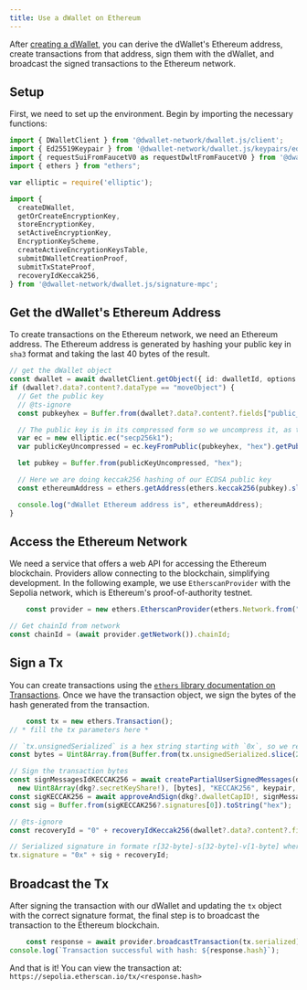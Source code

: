 ```yaml
---
title: Use a dWallet on Ethereum
---
```


After [creating a dWallet](../your-first-dwallet.md#create-a-dwallet), you can derive the dWallet's Ethereum address,
create transactions from that address, sign them with the dWallet, and broadcast the signed transactions to the Ethereum
network.

## Setup

First, we need to set up the environment. Begin by importing the necessary functions:

```typescript
import { DWalletClient } from '@dwallet-network/dwallet.js/client';
import { Ed25519Keypair } from '@dwallet-network/dwallet.js/keypairs/ed25519';
import { requestSuiFromFaucetV0 as requestDwltFromFaucetV0 } from '@dwallet-network/dwallet.js/faucet';
import { ethers } from "ethers";

var elliptic = require('elliptic');

import {
  createDWallet,
  getOrCreateEncryptionKey,
  storeEncryptionKey,
  setActiveEncryptionKey,
  EncryptionKeyScheme,
  createActiveEncryptionKeysTable,
  submitDWalletCreationProof,
  submitTxStateProof,
  recoveryIdKeccak256,
} from '@dwallet-network/dwallet.js/signature-mpc';
```

## Get the dWallet's Ethereum Address

To create transactions on the Ethereum network, we need an Ethereum address. The Ethereum address is generated by
hashing your public key in `sha3` format and taking the last 40 bytes of the result.

```typescript
// get the dWallet object
const dwallet = await dwalletClient.getObject({ id: dwalletId, options: { showContent: true } });
if (dwallet?.data?.content?.dataType == "moveObject") {
  // Get the public key
  // @ts-ignore
  const pubkeyhex = Buffer.from(dwallet?.data?.content?.fields["public_key"]).toString("hex");

  // The public key is in its compressed form so we uncompress it, as the address is derived from the uncompressed public key.
  var ec = new elliptic.ec("secp256k1");
  var publicKeyUncompressed = ec.keyFromPublic(pubkeyhex, "hex").getPublic(false, "hex");

  let pubkey = Buffer.from(publicKeyUncompressed, "hex");

  // Here we are doing keccak256 hashing of our ECDSA public key
  const ethereumAddress = ethers.getAddress(ethers.keccak256(pubkey).slice(-40));

  console.log("dWallet Ethereum address is", ethereumAddress);
}
```

## Access the Ethereum Network

We need a service that offers a web API for accessing the Ethereum blockchain. Providers allow connecting to the
blockchain, simplifying development. In the following example, we use `EtherscanProvider` with the Sepolia network,
which is Ethereum's proof-of-authority testnet.

```typescript
    const provider = new ethers.EtherscanProvider(ethers.Network.from("sepolia"), "");

// Get chainId from network
const chainId = (await provider.getNetwork()).chainId;
```

## Sign a Tx

You can create transactions using the [
`ethers` library documentation on Transactions](https://docs.ethers.org/v5/api/providers/types/#types--transactions).
Once we have the transaction object, we sign the bytes of the hash generated from the transaction.

```typescript
    const tx = new ethers.Transaction();
// * fill the tx parameters here *

// `tx.unsignedSerialized` is a hex string starting with `0x`, so we remove it by slicing the first two characters before parsing it as a hex string into a byte array.
const bytes = Uint8Array.from(Buffer.from(tx.unsignedSerialized.slice(2), "hex"));

// Sign the transaction bytes
const signMessagesIdKECCAK256 = await createPartialUserSignedMessages(dkg?.dwalletID!, dkg?.decentralizedDKGOutput!,
  new Uint8Array(dkg?.secretKeyShare!), [bytes], "KECCAK256", keypair, dwalletClient);
const sigKECCAK256 = await approveAndSign(dkg?.dwalletCapID!, signMessagesIdKECCAK256!, [bytes], dkg?.dwalletID!, "KECCAK256", keypair, dwalletClient);
const sig = Buffer.from(sigKECCAK256?.signatures[0]).toString("hex");

// @ts-ignore
const recoveryId = "0" + recoveryIdKeccak256(dwallet?.data?.content?.fields["public_key"], bytes, sigKECCAK256?.signatures[0]).toString(16);

// Serialized signature in formate r[32-byte]-s[32-byte]-v[1-byte] where v is recovery id.
tx.signature = "0x" + sig + recoveryId;
```

## Broadcast the Tx

After signing the transaction with our dWallet and updating the `tx` object with the correct signature format, the final
step is to broadcast the transaction to the Ethereum blockchain.

```typescript
    const response = await provider.broadcastTransaction(tx.serialized);
console.log(`Transaction successful with hash: ${response.hash}`);
```

And that is it! You can view the transaction at: `https://sepolia.etherscan.io/tx/<response.hash>`